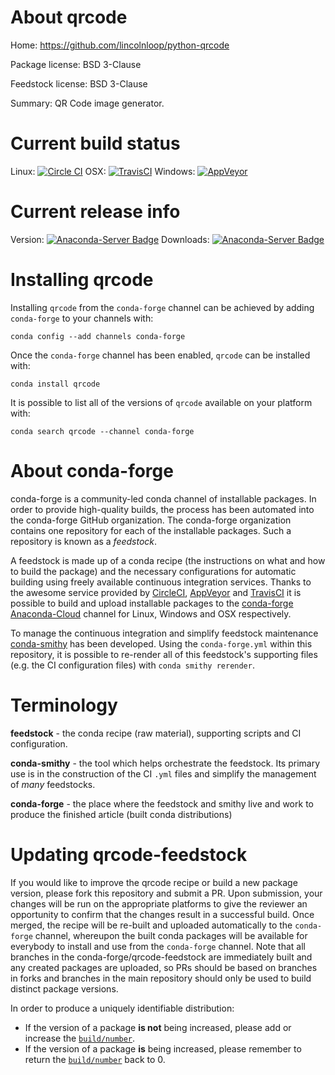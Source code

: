 About qrcode
============

Home: https://github.com/lincolnloop/python-qrcode

Package license: BSD 3-Clause

Feedstock license: BSD 3-Clause

Summary: QR Code image generator.



Current build status
====================

Linux: [![Circle CI](https://circleci.com/gh/conda-forge/qrcode-feedstock.svg?style=shield)](https://circleci.com/gh/conda-forge/qrcode-feedstock)
OSX: [![TravisCI](https://travis-ci.org/conda-forge/qrcode-feedstock.svg?branch=master)](https://travis-ci.org/conda-forge/qrcode-feedstock)
Windows: [![AppVeyor](https://ci.appveyor.com/api/projects/status/github/conda-forge/qrcode-feedstock?svg=True)](https://ci.appveyor.com/project/conda-forge/qrcode-feedstock/branch/master)

Current release info
====================
Version: [![Anaconda-Server Badge](https://anaconda.org/conda-forge/qrcode/badges/version.svg)](https://anaconda.org/conda-forge/qrcode)
Downloads: [![Anaconda-Server Badge](https://anaconda.org/conda-forge/qrcode/badges/downloads.svg)](https://anaconda.org/conda-forge/qrcode)

Installing qrcode
=================

Installing `qrcode` from the `conda-forge` channel can be achieved by adding `conda-forge` to your channels with:

```
conda config --add channels conda-forge
```

Once the `conda-forge` channel has been enabled, `qrcode` can be installed with:

```
conda install qrcode
```

It is possible to list all of the versions of `qrcode` available on your platform with:

```
conda search qrcode --channel conda-forge
```


About conda-forge
=================

conda-forge is a community-led conda channel of installable packages.
In order to provide high-quality builds, the process has been automated into the
conda-forge GitHub organization. The conda-forge organization contains one repository
for each of the installable packages. Such a repository is known as a *feedstock*.

A feedstock is made up of a conda recipe (the instructions on what and how to build
the package) and the necessary configurations for automatic building using freely
available continuous integration services. Thanks to the awesome service provided by
[CircleCI](https://circleci.com/), [AppVeyor](http://www.appveyor.com/)
and [TravisCI](https://travis-ci.org/) it is possible to build and upload installable
packages to the [conda-forge](https://anaconda.org/conda-forge)
[Anaconda-Cloud](http://docs.anaconda.org/) channel for Linux, Windows and OSX respectively.

To manage the continuous integration and simplify feedstock maintenance
[conda-smithy](http://github.com/conda-forge/conda-smithy) has been developed.
Using the ``conda-forge.yml`` within this repository, it is possible to re-render all of
this feedstock's supporting files (e.g. the CI configuration files) with ``conda smithy rerender``.


Terminology
===========

**feedstock** - the conda recipe (raw material), supporting scripts and CI configuration.

**conda-smithy** - the tool which helps orchestrate the feedstock.
                   Its primary use is in the construction of the CI ``.yml`` files
                   and simplify the management of *many* feedstocks.

**conda-forge** - the place where the feedstock and smithy live and work to
                  produce the finished article (built conda distributions)


Updating qrcode-feedstock
=========================

If you would like to improve the qrcode recipe or build a new
package version, please fork this repository and submit a PR. Upon submission,
your changes will be run on the appropriate platforms to give the reviewer an
opportunity to confirm that the changes result in a successful build. Once
merged, the recipe will be re-built and uploaded automatically to the
`conda-forge` channel, whereupon the built conda packages will be available for
everybody to install and use from the `conda-forge` channel.
Note that all branches in the conda-forge/qrcode-feedstock are
immediately built and any created packages are uploaded, so PRs should be based
on branches in forks and branches in the main repository should only be used to
build distinct package versions.

In order to produce a uniquely identifiable distribution:
 * If the version of a package **is not** being increased, please add or increase
   the [``build/number``](http://conda.pydata.org/docs/building/meta-yaml.html#build-number-and-string).
 * If the version of a package **is** being increased, please remember to return
   the [``build/number``](http://conda.pydata.org/docs/building/meta-yaml.html#build-number-and-string)
   back to 0.
